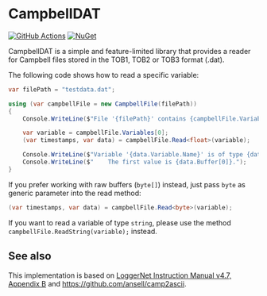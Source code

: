 # CampbellDAT

[![GitHub Actions](https://github.com/Apollo3zehn/CampbellDAT/actions/workflows/build-and-publish.yml/badge.svg)](https://github.com/Apollo3zehn/CampbellDAT/actions) [![NuGet](https://img.shields.io/nuget/vpre/CampbellDAT.svg?label=Nuget)](https://www.nuget.org/packages/CampbellDAT)

CampbellDAT is a simple and feature-limited library that provides a reader for Campbell files stored in the TOB1, TOB2 or TOB3 format (.dat).

The following code shows how to read a specific variable:

```cs
var filePath = "testdata.dat";

using (var campbellFile = new CampbellFile(filePath))
{
    Console.WriteLine($"File '{filePath}' contains {campbellFile.Variables.Count} variables.");

    var variable = campbellFile.Variables[0];
    (var timestamps, var data) = campbellFile.Read<float>(variable);

    Console.WriteLine($"Variable '{data.Variable.Name}' is of type {data.Variable.DataType}.");
    Console.WriteLine($"    The first value is {data.Buffer[0]}.");
}
```

If you prefer working with raw buffers (`byte[]`) instead, just pass `byte` as generic parameter into the read method:

```cs
(var timestamps, var data) = campbellFile.Read<byte>(variable);
```

If you want to read a variable of type `string`, please use the method `campbellFile.ReadString(variable);` instead.

## See also

This implementation is based on [LoggerNet Instruction Manual v4.7, Appendix B](https://s.campbellsci.com/documents/us/manuals/loggernet.pdf) and https://github.com/ansell/camp2ascii.
